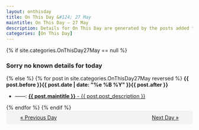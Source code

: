 ```yaml
---
layout: onthisday
title: On This Day &#124; 27 May
maintitle: On This Day — 27 May
description: Details for On This Day are generated by the posts added to the website so the content is subject to changes/updates over time.
categories: [On This Day]
---
```


{% if site.categories.OnThisDay27May == null %}
<h3>Sorry no known details for today</h3>
{% else %}
{% for post in site.categories.OnThisDay27May reversed %}
<strong>{{ post.before }}{{ post.date | date: "%e %B %Y" }}{{ post.after }}</strong>
<ul>
<li> ——: <a class="{{ post.class }}" href="{{ post.url }}"><strong>{{ post.maintitle }}</strong> - {{ post.post_description }}</a></li>
</ul>
{% endfor %}
{% endif %}
<br />
<div style="background-color: #f3f3f3; padding: 10px; border-radius: 5px; text-align: center; display: flex; justify-content: space-evenly;">
<a href="/onthisday/05/05-26">« Previous Day</a>
<span style="visibility:hidden;">[ Visit Leap Year February 29 ]</span>
<a href="/onthisday/05/05-28">Next Day »</a>
</div>
